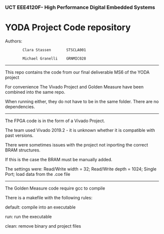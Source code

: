 ### UCT EEE4120F- High Performance Digital Embedded Systems
# YODA Project Code repository

Authors:  

            Clara Stassen       STSCLA001 
           
            Michael Granelli    GRNMIC028
           
-------------------------------------------------------

This repo contains the code from our final deliverable MS6 of the YODA project

For convenience The Vivado Project and Golden Measure have been combined into the same repo.

When running either, they do not have to be in the same folder. There are no dependencies.

-------------------------------------------------------

The FPGA code is in the form of a Vivado Project.

The team used Vivado 2019.2 - it is unknown whether it is compatible with past versions.

There were sometimes issues with the project not inporting the correct BRAM structures. 

If this is the case the BRAM must be manually added.

The settings were: Read/Write width = 32; Read/Write depth = 1024; Single Port; load data from the .coe file

-------------------------------------------------------

The Golden Measure code require gcc to compile

There is a makefile with the following rules:


default: compile into an executable

run: run the executable

clean: remove binary and project files

